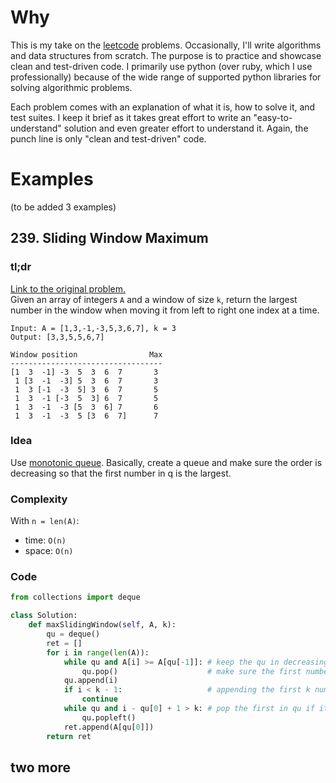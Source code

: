 # Why

This is my take on the [leetcode](http://leetcode.com/) problems. Occasionally, I'll write algorithms and data structures from scratch. The purpose is to practice and showcase clean and test-driven code. I primarily use python (over ruby, which I use professionally) because of the wide range of supported python libraries for solving algorithmic problems.

Each problem comes with an explanation of what it is, how to solve it, and test suites. I keep it brief as it takes great effort to write an "easy-to-understand" solution and even greater effort to understand it. Again, the punch line is only "clean and test-driven" code.


# Examples
(to be added 3 examples)

## 239. Sliding Window Maximum

### tl;dr
[Link to the original problem.](https://leetcode.com/problems/sliding-window-maximum/)  
Given an array of integers `A` and a window of size `k`, return the largest number in the window when moving it from left to right one index at a time.
```
Input: A = [1,3,-1,-3,5,3,6,7], k = 3
Output: [3,3,5,5,6,7]

Window position                Max
----------------------------------
[1  3  -1] -3  5  3  6  7       3
 1 [3  -1  -3] 5  3  6  7       3
 1  3 [-1  -3  5] 3  6  7       5
 1  3  -1 [-3  5  3] 6  7       5
 1  3  -1  -3 [5  3  6] 7       6
 1  3  -1  -3  5 [3  6  7]      7
```

### Idea

Use [monotonic queue](http://www.algorithmsandme.com/monotonic-queue/). Basically, create a queue and make sure the order is decreasing so that the first number in q is the largest.

### Complexity

With `n = len(A)`:
- time: `O(n)`
- space: `O(n)`


### Code
```python
from collections import deque

class Solution:
    def maxSlidingWindow(self, A, k):
        qu = deque()
        ret = []
        for i in range(len(A)):
            while qu and A[i] >= A[qu[-1]]: # keep the qu in decreasing order
                qu.pop()                    # make sure the first number in qu is the largest
            qu.append(i)
            if i < k - 1:                   # appending the first k numbers to qu
                continue
            while qu and i - qu[0] + 1 > k: # pop the first in qu if it is out of window range
                qu.popleft()
            ret.append(A[qu[0]])
        return ret
```

## two more
